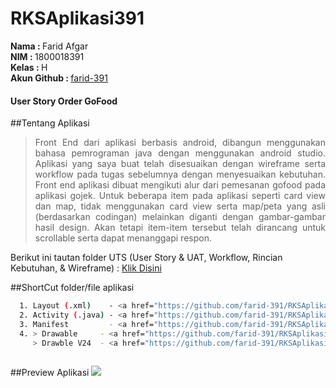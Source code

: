 # RKSAplikasi391

<b>Nama   : </b> Farid Afgar<br/>
<b>NIM    : </b> 1800018391<br/>
<b>Kelas  : </b> H<br/>
<b>Akun Github : </b><a href="https://github.com/farid-391">farid-391</a>

<h4>User Story Order GoFood</h4>

##Tentang Aplikasi
> <p align="justify">Front End dari aplikasi berbasis android, dibangun menggunakan bahasa pemrograman java dengan menggunakan android studio. Aplikasi yang saya buat telah disesuaikan dengan wireframe serta workflow pada tugas sebelumnya dengan menyesuaikan kebutuhan. Front end aplikasi dibuat mengikuti alur dari pemesanan gofood pada aplikasi gojek. Untuk beberapa item pada aplikasi seperti card view dan map, tidak menggunakan card view serta map/peta yang asli (berdasarkan codingan) melainkan diganti dengan gambar-gambar hasil design. Akan tetapi item-item tersebut telah dirancang untuk scrollable serta dapat menanggapi respon.</p>

<p>Berikut ini tautan folder UTS (User Story & UAT, Workflow, Rincian Kebutuhan, & Wireframe) : <a href="https://drive.google.com/drive/folders/1-zi1L2EY7ORJDgWx984ciaVXGFUOmi1c?usp=sharing">Klik Disini</a></p>

##ShortCut folder/file aplikasi
```bash
  1. Layout (.xml)    - <a href="https://github.com/farid-391/RKSAplikasi391/tree/master/app/src/main/res/layout">Klik Disini</a>
  2. Activity (.java) - <a href="https://github.com/farid-391/RKSAplikasi391/tree/master/app/src/main/java/com/example/rksaplikasi391">Klik Disini</a>
  3. Manifest         - <a href="https://github.com/farid-391/RKSAplikasi391/blob/master/app/src/main/AndroidManifest.xml">Klik Disini</a>
  4. > Drawable     - <a href="https://github.com/farid-391/RKSAplikasi391/tree/master/app/src/main/res/drawable">Klik Disini</a>
     > Drawble V24  - <a href="https://github.com/farid-391/RKSAplikasi391/tree/master/app/src/main/res/drawable-v24">Klik Disini</a>
  
```
##Preview Aplikasi
<IMG SRC="20210201_122301[1].gif"><br/></li>


